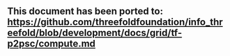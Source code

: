 ## This document has been ported to: https://github.com/threefoldfoundation/info_threefold/blob/development/docs/grid/tf-p2psc/compute.md
